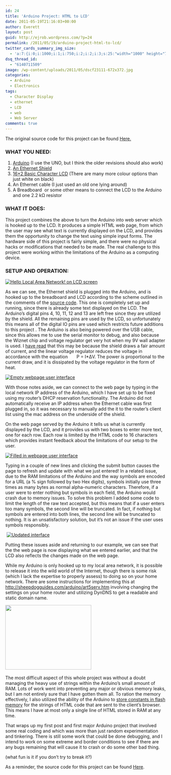 ```yaml
---
id: 24
title: 'Arduino Project: HTML to LCD'
date: 2011-05-19T21:16:03+00:00
author: Everett
layout: post
guid: http://ejrob.wordpress.com/?p=24
permalink: /2011/05/19/arduino-project-html-to-lcd/
twitter_cards_summary_img_size:
  - 'a:7:{i:0;i:1000;i:1;i:750;i:2;i:2;i:3;s:25:"width="1000" height="750"";s:4:"bits";i:8;s:8:"channels";i:3;s:4:"mime";s:10:"image/jpeg";}'
dsq_thread_id:
  - "6140711509"
image: /wp-content/uploads/2011/05/dscf23111-672x372.jpg
categories:
  - Arduino
  - Electronics
tags:
  - Character Display
  - ethernet
  - LCD
  - web
  - Web Server
comments: true
---
```

The original source code for this project can be found <a href="https://github.com/evjrob/html-to-lcd">Here.</a>

### WHAT YOU NEED:

  1. [Arduino](http://www.sparkfun.com/products/9950) (I use the UNO, but I think the older revisions should also work)
  2. [An Ethernet Shield](http://www.sparkfun.com/products/9026)
  3. [16&#215;2 Basic Character LCD](http://www.sparkfun.com/products/709) (There are many more colour options than just white on black)
  4. An Ethernet cable (I just used an old one lying around)
  5. A Breadboard  or some other means to connect the LCD to the Arduino and one 2.2 kΩ resistor

### WHAT IT DOES:

This project combines the above to turn the Arduino into web server which is hooked up to the LCD. It produces a simple HTML web page, from which the user may see what text is currently displayed on the LCD, and provides them the opportunity to change the text using simple input forms. The hardware side of this project is fairly simple, and there were no physical hacks or modifications that needed to be made. The real challenge to this project were working within the limitations of the Arduino as a computing device.

### SETUP AND OPERATION:

[<img class="size-medium wp-image-28 alignleft" title="DSCF2311" src="/wp-content/uploads/2011/05/dscf23111.jpg?w=300" width="270" height="203" srcset="/wp-content/uploads/2011/05/dscf23111.jpg 1000w, /wp-content/uploads/2011/05/dscf23111-300x225.jpg 300w" sizes="(max-width: 270px) 100vw, 270px" alt="Hello Local Area Network! on LCD screen"/>](/wp-content/uploads/2011/05/dscf23111.jpg)

As we can see, the Ethernet shield is plugged into the Arduino, and is hooked up to the breadboard and LCD according to the scheme outlined in the comments of the <a href="http://pastebin.com/MQB0Wdkg">source code</a>. This one is completely set up and running, since there is already some text displayed on the LCD. The Arduino&#8217;s digital pins 4, 10, 11, 12 and 13 are left free since they are utilized by the shield. All the remaining pins are used by the LCD, so unfortunately this means all of the digital IO pins are used which restricts future additions to this project . The Arduino is also being powered over the USB cable, since this allows me to use the serial monitor to debug, and also because the Wiznet chip and voltage regulator get very hot when my 9V wall adapter is used. I <a href="http://en.wikipedia.org/wiki/Linear_regulator">have read</a> that this may be because the shield draws a fair amount of current, and the linear voltage regulator reduces the voltage in accordance with the equation       P = I*ΔV. The power is proportional to the current draw, and it is dissipated by the voltage regulator in the form of heat.

[<img class="size-medium wp-image-30 alignright" title="Screenshot1a" src="/wp-content/uploads/2011/05/screenshot1a1.png?w=300" width="243" height="243" srcset="/wp-content/uploads/2011/05/screenshot1a1.png 620w, /wp-content/uploads/2011/05/screenshot1a1-150x150.png 150w, /wp-content/uploads/2011/05/screenshot1a1-300x300.png 300w" sizes="(max-width: 243px) 100vw, 243px" alt="Empty webpage user interface"/>](/wp-content/uploads/2011/05/screenshot1a1.png)

With those notes aside, we can connect to the web page by typing in the local network IP address of the Arduino, which I have set up to be fixed using my router&#8217;s DHCP reservation functionality. The Arduino did not automatically receive an IP address when the Ethernet cable was first plugged in, so it was necessary to manually add the it to the router&#8217;s client list using the mac address on the underside of the shield.

On the web page served by the Arduino it tells us what is currently displayed by the LCD, and it provides us with two boxes to enter more text, one for each row. Each row is limited by the HTML code to 16 characters which provides instant feedback about the limitations of our setup to the user.

<a href="/wp-content/uploads/2011/05/screenshot2a.png"><img class="size-medium wp-image-31 alignleft" title="Screenshot2a" src="/wp-content/uploads/2011/05/screenshot2a.png?w=300" width="243" height="243" srcset="/wp-content/uploads/2011/05/screenshot2a.png 620w, /wp-content/uploads/2011/05/screenshot2a-150x150.png 150w, /wp-content/uploads/2011/05/screenshot2a-300x300.png 300w" sizes="(max-width: 243px) 100vw, 243px" alt="Filled in webpage user interface"/></a>

Typing in a couple of new lines and clicking the submit button causes the page to refresh and update with what we just entered! In a related issue, due to the RAM limitations of the Arduino and the way symbols are encoded for a URL (a % sign followed by two Hex digits), symbols initially use three times as many bytes as normal alpha-numeric characters. Therefore, if a user were to enter nothing but symbols in each field, the Arduino would crash due to memory issues. To solve this problem I added some code to limit the length of the raw text accepted, but this means that if a user enters too many symbols, the second line will be truncated. In fact, if nothing but symbols are entered into both lines, the second line will be truncated to nothing. It is an unsatisfactory solution, but it&#8217;s not an issue if the user uses symbols responsibly.

 [<img class="size-medium wp-image-32 alignright" title="Screenshot3a" src="/wp-content/uploads/2011/05/screenshot3a.png?w=300" width="270" height="270" srcset="/wp-content/uploads/2011/05/screenshot3a.png 620w, /wp-content/uploads/2011/05/screenshot3a-150x150.png 150w, /wp-content/uploads/2011/05/screenshot3a-300x300.png 300w" sizes="(max-width: 270px) 100vw, 270px" alt="Updated interface"/>](/wp-content/uploads/2011/05/screenshot3a.png)

Putting these issues aside and returning to our example, we can see that the the web page is now displaying what we entered earlier, and that the LCD also reflects the changes made on the web page.

While my Arduino is only hooked up to my local area network, it is possible to release it into the wild world of the Internet, though there is some risk (which I lack the expertise to properly assess) to doing so on your home network. There are some instructions for implementing this at <a href="http://sheepdogguides.com/arduino/art5serv.htm">http://sheepdogguides.com/arduino/art5serv.htm</a> involving changing the settings on your home router and utilizing DynDNS to get a readable and static domain name.

[<img class="alignleft size-medium wp-image-29" title="DSCF2314" src="/wp-content/uploads/2011/05/dscf2314.jpg?w=300" alt="" width="270" height="203" srcset="/wp-content/uploads/2011/05/dscf2314.jpg 1000w, /wp-content/uploads/2011/05/dscf2314-300x225.jpg 300w" sizes="(max-width: 270px) 100vw, 270px" alt="Updated text on LCD screen"/>](/wp-content/uploads/2011/05/dscf2314.jpg)

The most difficult aspect of this whole project was without a doubt managing the heavy use of strings within the Arduino&#8217;s small amount of  RAM. Lots of work went into preventing any major or obvious memory leaks, but I am not entirely sure that I have gotten them all. To ration the memory effectively, I also utilized the ability of the Arduino to [store constants in flash memory](http://www.arduino.cc/en/Reference/PROGMEM) for the strings of HTML code that are sent to the client&#8217;s browser. This means I have at most only a single line of HTML stored in RAM at any time.

That wraps up my first post and first major Arduino project that involved some real coding and which was more than just random experimentation and tinkering. There is still some work that could be done debugging, and I intend to work on some extreme and border conditions to see if there are any bugs remaining that will cause it to crash or do some other bad thing.

(what fun is it if you don&#8217;t try to break it?)

As a reminder, the source code for this project can be found <a href="https://github.com/evjrob/html-to-lcd">Here</a>.
